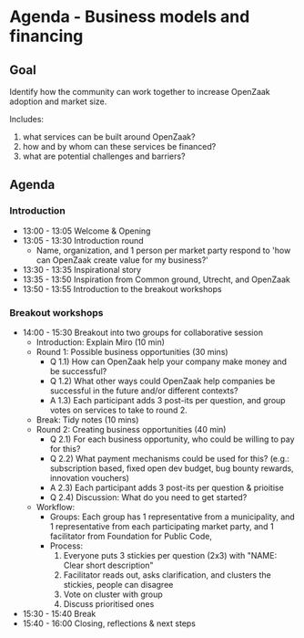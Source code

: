 # Agenda - Business models and financing

## Goal

Identify how the community can work together to increase OpenZaak adoption and market size.

Includes:
1) what services can be built around OpenZaak?
2) how and by whom can these services be financed?
3) what are potential challenges and barriers?

## Agenda

### Introduction

* 13:00 - 13:05 Welcome & Opening
* 13:05 - 13:30 Introduction round
    * Name, organization, and 1 person per market party respond to 'how can OpenZaak create value for my business?'
* 13:30 - 13:35 Inspirational story
* 13:35 - 13:50 Inspiration from Common ground, Utrecht, and OpenZaak
* 13:50 - 13:55 Introduction to the breakout workshops
 
### Breakout workshops

* 14:00 - 15:30 Breakout into two groups for collaborative session
  * Introduction: Explain Miro (10 min)
  * Round 1: Possible business opportunities (30 mins)
      * Q 1.1) How can OpenZaak help your company make money and be successful?
      * Q 1.2) What other ways could OpenZaak help companies be successful in the future and/or different contexts?
      * A 1.3) Each participant adds 3 post-its per question, and group votes on services to take to round 2.
  * Break: Tidy notes (10 mins)
  * Round 2: Creating business opportunities (40 min)
      * Q 2.1) For each business opportunity, who could be willing to pay for this? 
      * Q 2.2) What payment mechanisms could be used for this? (e.g.: subscription based, fixed open dev budget, bug bounty rewards, innovation vouchers)
      * A 2.3) Each participant adds 3 post-its per question & prioitise 
      * Q 2.4) Discussion: What do you need to get started?
  * Workflow:
     * Groups: Each group has  1 representative from a municipality, and 1 representative from each participating market party, and 1 facilitator from Foundation for Public Code,
    * Process: 
        1. Everyone puts 3 stickies per question (2x3) with "NAME: Clear short description"
        2. Facilitator reads out, asks clarification, and clusters the stickies, people can disagree
        3. Vote on cluster with group
        5. Discuss prioritised ones
* 15:30 - 15:40 Break
* 15:40 - 16:00 Closing, reflections & next steps
